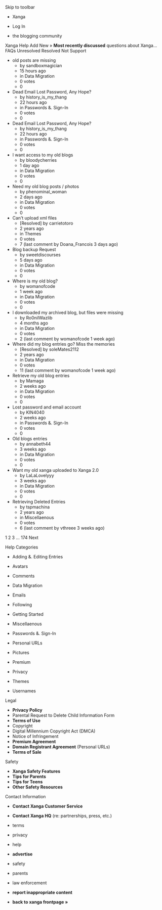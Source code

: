 Skip to toolbar

*   Xanga

*   Log In

*   the blogging community

Xanga Help Add New » **Most recently discussed** questions about Xanga… FAQs Unresolved Resolved Not Support

*   old posts are missing
    *   by sandboxmagician
    *   15 hours ago
    *   in Data Migration
    *   0 votes
    *   0
*   Dead Email Lost Password, Any Hope?
    *   by history\_is\_my\_thang
    *   22 hours ago
    *   in Passwords &. Sign-In
    *   0 votes
    *   0
*   Dead Email Lost Password, Any Hope?
    *   by history\_is\_my\_thang
    *   22 hours ago
    *   in Passwords &. Sign-In
    *   0 votes
    *   0
*   I want access to my old blogs
    *   by bloodycherries
    *   1 day ago
    *   in Data Migration
    *   0 votes
    *   0
*   Need my old blog posts / photos
    *   by phenominal\_woman
    *   2 days ago
    *   in Data Migration
    *   0 votes
    *   0
*   Can't upload xml files
    *   \[Resolved\] by carrietotoro
    *   2 years ago
    *   in Themes
    *   0 votes
    *   7 (last comment by Doana\_Francois 3 days ago)
*   Blog backup Request
    *   by sweetdiscourses
    *   5 days ago
    *   in Data Migration
    *   0 votes
    *   0
*   Where is my old blog?
    *   by womanofcode
    *   1 week ago
    *   in Data Migration
    *   0 votes
    *   0
*   I downloaded my archived blog, but files were missing
    *   by Ro0nilWazlib
    *   4 months ago
    *   in Data Migration
    *   0 votes
    *   2 (last comment by womanofcode 1 week ago)
*   Where did my blog entries go? Miss the memories
    *   \[Resolved\] by soleMates2112
    *   2 years ago
    *   in Data Migration
    *   0 votes
    *   11 (last comment by womanofcode 1 week ago)
*   Retrieve my old blog entries
    *   by Mamaga
    *   2 weeks ago
    *   in Data Migration
    *   0 votes
    *   0
*   Lost password and email account
    *   by KIN4040
    *   2 weeks ago
    *   in Passwords &. Sign-In
    *   0 votes
    *   0
*   Old blogs entries
    *   by annabeth44
    *   3 weeks ago
    *   in Data Migration
    *   0 votes
    *   0
*   Want my old xanga uploaded to Xanga 2.0
    *   by LaLaLovelyyy
    *   3 weeks ago
    *   in Data Migration
    *   0 votes
    *   0
*   Retrieving Deleted Entries
    *   by tspmachina
    *   2 years ago
    *   in Miscellaenous
    *   0 votes
    *   6 (last comment by vthreee 3 weeks ago)

1 2 3 ... 174 Next

Help Categories

*   Adding &. Editing Entries
*   Avatars
*   Comments
*   Data Migration
*   Emails
*   Following
*   Getting Started
*   Miscellaenous

*   Passwords &. Sign-In
*   Personal URLs
*   Pictures
*   Premium
*   Privacy
*   Themes
*   Usernames

Legal

*   **Privacy Policy**
*   Parental Request to Delete Child Information Form
*   **Terms of Use**
*   Copyright
*   Digital Millennium Copyright Act (DMCA)
*   Notice of Infringement
*   **Premium Agreement**
*   **Domain Registrant Agreement** (Personal URLs)
*   **Terms of Sale**

Safety

*   **Xanga Safety Features**
*   **Tips for Parents**
*   **Tips for Teens**
*   **Other Safety Resources**

Contact Information

*   **Contact Xanga Customer Service**
*   **Contact Xanga HQ** (re: partnerships, press, etc.)

*   terms
*   privacy
*   help
*   **advertise**

*   safety
*   parents
*   law enforcement
*   **report inappropriate content**

*   **back to xanga frontpage »**